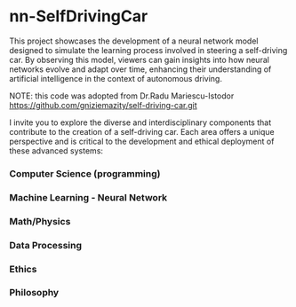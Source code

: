 # nn-SelfDrivingCar
This project showcases the development of a neural network model designed to simulate the learning process involved in steering a self-driving car. By observing this model, viewers can gain insights into how neural networks evolve and adapt over time, enhancing their understanding of artificial intelligence in the context of autonomous driving.

NOTE: this code was adopted from Dr.Radu Mariescu-Istodor https://github.com/gniziemazity/self-driving-car.git

I invite you to explore the diverse and interdisciplinary components that contribute to the creation of a self-driving car. Each area offers a unique perspective and is critical to the development and ethical deployment of these advanced systems:

### Computer Science (programming)

### Machine Learning - Neural Network

### Math/Physics

### Data Processing

### Ethics

### Philosophy
